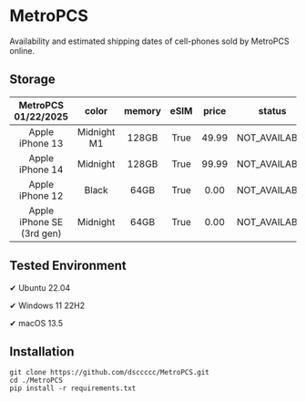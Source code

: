 # MetroPCS
Availability and estimated shipping dates of cell-phones sold by MetroPCS online.
## Storage
|MetroPCS 01/22/2025|color|memory|eSIM|price|status|shipping from|shipping to|
|:--:|:--:|:--:|:--:|:--:|:--:|:--:|:--:|
|Apple iPhone 13|Midnight M1|128GB|True|49.99|NOT_AVAILABLE|01/29/2025|02/04/2025|
|Apple iPhone 14|Midnight|128GB|True|99.99|NOT_AVAILABLE|01/29/2025|02/04/2025|
|Apple iPhone 12|Black|64GB|True|0.00|NOT_AVAILABLE|01/29/2025|02/04/2025|
|Apple iPhone SE (3rd gen)|Midnight|64GB|True|0.00|NOT_AVAILABLE|01/29/2025|02/04/2025|

## Tested Environment
✔ Ubuntu 22.04

✔ Windows 11 22H2

✔ macOS 13.5
## Installation
```
git clone https://github.com/dsccccc/MetroPCS.git
cd ./MetroPCS
pip install -r requirements.txt
```
